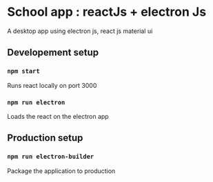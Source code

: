 # School app : reactJs + electron Js
A desktop app using electron js, react js material ui

## Developement setup

### `npm start`
Runs react locally on port 3000

### `npm run electron`
Loads the react on the electron app

## Production setup

### `npm run electron-builder`
Package the application to production
